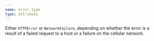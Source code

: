 ```yaml
---
name: error.type
type: attribute
---
```


Either `HTTPError` or `NetworkFailure`, depending on whether the error is a result of a failed request to a host or a failure on the cellular network.